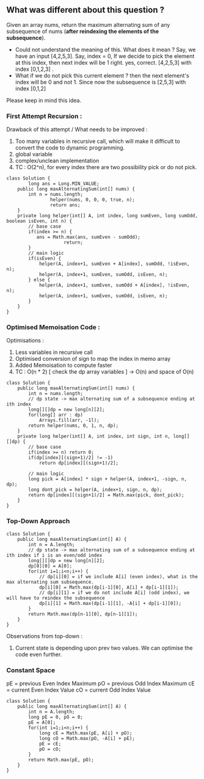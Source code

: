 ## What was different about this question ?

Given an array nums, return the maximum alternating sum of any subsequence of nums (**after reindexing the elements of the subsequence**).

- Could not understand the meaning of this. What does it mean ? Say, we have an input [4,2,5,3]. Say, index = 0, If we decide to pick the element at this index, then next index will be 1 right. yes, correct. [4,2,5,3] with index [0,1,2,3] .
- What if we do not pick this current element ? then the next element's index will be 0 and not 1. Since now the subsequence is [2,5,3] with index [0,1,2]

Please keep in mind this idea.


### First Attempt Recursion : 

Drawback of this attempt / What needs to be improved :

1. Too many variables in recursive call, which will make it difficult to convert the code to dynamic programming.
2. global variable
3. complex/unclean implementation
4. TC : O(2^n), for every index there are two possibility pick or do not pick.

```
class Solution {
		long ans = Long.MIN_VALUE;
    public long maxAlternatingSum(int[] nums) {
        int n = nums.length;
				helper(nums, 0, 0, 0, true, n);
				return ans;
    }
    private long helper(int[] A, int index, long sumEven, long sumOdd, boolean isEven, int n) {
        // base case
        if(index >= n) {
           ans = Math.max(ans, sumEven - sumOdd);
					 return;
        }
        // main logic
        if(isEven) {
            helper(A, index+1, sumEven + A[index], sumOdd, !isEven, n);
            helper(A, index+1, sumEven, sumOdd, isEven, n);
        } else {
            helper(A, index+1, sumEven, sumOdd + A[index], !isEven, n);
            helper(A, index+1, sumEven, sumOdd, isEven, n);
        }
    }
}
```

### Optimised Memoisation Code : 

Optimisations : 
1. Less variables in recursive call
2. Optimised conversion of sign to map the index in memo array
3. Added Memoisation to compute faster
4. TC : O(n * 2) [ check the dp array variables ] -> O(n) and space of O(n)

```
class Solution {
    public long maxAlternatingSum(int[] nums) {
        int n = nums.length;
        // dp state -> max alternating sum of a subsequence ending at ith index
        long[][]dp = new long[n][2]; 
        for(long[] arr : dp)
            Arrays.fill(arr, -1l);
        return helper(nums, 0, 1, n, dp);
    }
    private long helper(int[] A, int index, int sign, int n, long[][]dp) {
        // base case
        if(index >= n) return 0;
        if(dp[index][(sign+1)/2] != -1)
            return dp[index][(sign+1)/2];
        
        // main logic
        long pick = A[index] * sign + helper(A, index+1, -sign, n, dp);
        long dont_pick = helper(A, index+1, sign, n, dp);
        return dp[index][(sign+1)/2] = Math.max(pick, dont_pick);
    }
}
```


### Top-Down Approach

```
class Solution {
    public long maxAlternatingSum(int[] A) {
        int n = A.length;
        // dp state -> max alternating sum of a subsequence ending at ith index if i is an even/odd index
        long[][]dp = new long[n][2]; 
        dp[0][0] = A[0];
        for(int i=1;i<n;i++) {
            // dp[i][0] = if we include A[i] (even index), what is the max alternating sum subsequence. 
            dp[i][0] = Math.max(dp[i-1][0], A[i] + dp[i-1][1]);
            // dp[i][1] = if we do not include A[i] (odd index), we will have to reindex the subsequence
            dp[i][1] = Math.max(dp[i-1][1], -A[i] + dp[i-1][0]);
        }
        return Math.max(dp[n-1][0], dp[n-1][1]);
    }
}
```

Observations from top-down : 
1. Current state is depending upon prev two values. We can optimise the code even further.


### Constant Space
pE = previous Even Index Maximum
pO = previous Odd Index Maximum
cE = current Even Index Value
cO = current Odd Index Value
```
class Solution {
    public long maxAlternatingSum(int[] A) {
        int n = A.length;
        long pE = 0, pO = 0;
        pE = A[0];
        for(int i=1;i<n;i++) {
            long cE = Math.max(pE, A[i] + pO);
            long cO = Math.max(pO, -A[i] + pE);
            pE = cE;
            pO = cO;
        }
        return Math.max(pE, pO);
    }
}
```
